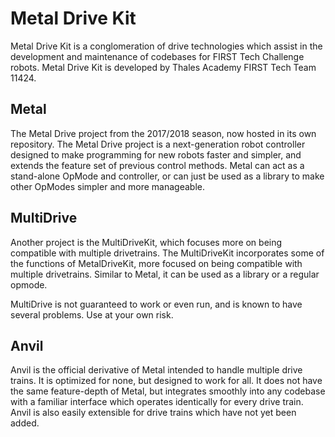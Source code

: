 # Metal Drive Kit

Metal Drive Kit is a conglomeration of drive technologies which assist in the development and maintenance of codebases for FIRST Tech Challenge robots. Metal Drive Kit is developed by Thales Academy FIRST Tech Team 11424.

## Metal
The Metal Drive project from the 2017/2018 season, now hosted in its own repository.
The Metal Drive project is a next-generation robot controller designed to make programming for new robots faster and simpler, and extends the feature set of previous control methods. Metal can act as a stand-alone OpMode and controller, or can just be used as a library to make other OpModes simpler and more manageable.

## MultiDrive
Another project is the MultiDriveKit, which focuses more on being compatible with multiple drivetrains.
The MultiDriveKit incorporates some of the functions of MetalDriveKit, more focused on being compatible with multiple drivetrains. Similar to Metal, it can be used as a library or a regular opmode.

MultiDrive is not guaranteed to work or even run, and is known to have several problems. Use at your own risk.

## Anvil
Anvil is the official derivative of Metal intended to handle multiple drive trains. It is optimized for none, but designed to work for all. It does not have the same feature-depth of Metal, but integrates smoothly into any codebase with a familiar interface which operates identically for every drive train. Anvil is also easily extensible for drive trains which have not yet been added.
